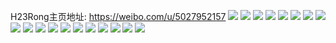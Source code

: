 H23Rong主页地址: https://weibo.com/u/5027952157 
![](https://wx4.sinaimg.cn/mw2000/005ugM2xly1h96oevge94j32c0340x6p.jpg) 
![](https://wx4.sinaimg.cn/mw2000/005ugM2xly1h96njr5130j30r513n7rk.jpg) 
![](https://wx4.sinaimg.cn/mw2000/005ugM2xly1h96nl4owd5j30os0x1wur.jpg) 
![](https://wx4.sinaimg.cn/mw2000/005ugM2xly1h96oemakbej30u0140110.jpg) 
![](https://wx4.sinaimg.cn/mw2000/005ugM2xly1h96nkdg5z5j30u00u012v.jpg) 
![](https://wx4.sinaimg.cn/mw2000/005ugM2xly1h96nkusi40j30wi1ycx4q.jpg) 
![](https://wx4.sinaimg.cn/mw2000/005ugM2xly1h96nt85ujjj31o0280b29.jpg) 
![](https://wx4.sinaimg.cn/mw2000/005ugM2xly1h96oeto43sj32c0340kjm.jpg) 
![](https://wx4.sinaimg.cn/mw2000/005ugM2xgy1h9638rgt97j30u00ytagb.jpg) 
![](https://wx4.sinaimg.cn/mw2000/005ugM2xgy1h9639qdi9uj30tz0yi13c.jpg) 
![](https://wx4.sinaimg.cn/mw2000/005ugM2xgy1h961gx65vuj30kq0g4760.jpg) 
![](https://wx4.sinaimg.cn/mw2000/005ugM2xgy1h95ltbb2ecj30u00u0gvb.jpg) 
![](https://wx4.sinaimg.cn/mw2000/005ugM2xgy1h94fcrigzzj32c0340b2a.jpg) 
![](https://wx4.sinaimg.cn/mw2000/005ugM2xgy1h94fk83dcfj30u00u0tgt.jpg) 
![](https://wx4.sinaimg.cn/mw2000/005ugM2xly1h93m6ad43qj31o02801kz.jpg) 
![](https://wx4.sinaimg.cn/mw2000/005ugM2xly1h93m6ljbahj32yo1o0b2a.jpg) 
![](https://wx4.sinaimg.cn/mw2000/005ugM2xly1h93m6mnm6lj31hc0u0toz.jpg) 
![](https://wx4.sinaimg.cn/mw2000/005ugM2xly1h93nb012v1j32c0340u0y.jpg) 
![](https://wx4.sinaimg.cn/mw2000/005ugM2xgy1h935nzopkwj32c0340qv5.jpg) 
